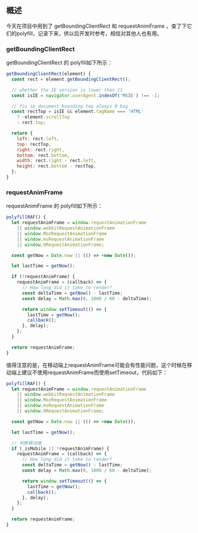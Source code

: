 ## 概述

今天在项目中用到了 getBoundingClientRect 和 requestAnimFrame ，查了下它们的polyfill，记录下来，供以后开发时参考，相信对其他人也有用。

### getBoundingClientRect

getBoundingClientRect 的 polyfill如下所示：

``` js
getBoundingClientRect(element) {
  const rect = element.getBoundingClientRect();

  // whether the IE version is lower than 11
  const isIE = navigator.userAgent.indexOf('MSIE') !== -1;

  // fix ie document bounding top always 0 bug
  const rectTop = isIE && element.tagName === 'HTML'
    ? -element.scrollTop
    : rect.top;

  return {
    left: rect.left,
    top: rectTop,
    right: rect.right,
    bottom: rect.bottom,
    width: rect.right - rect.left,
    height: rect.bottom - rectTop,
  };
}
```

### requestAnimFrame

requestAnimFrame 的 polyfill如下所示：

``` js
polyfillRAF() {
  let requestAnimFrame = window.requestAnimationFrame
    || window.webkitRequestAnimationFrame
    || window.MozRequestAnimationFrame
    || window.msRequestAnimationFrame
    || window.ORequestAnimationFrame;

  const getNow = Date.now || (() => +new Date());

  let lastTime = getNow();

  if (!requestAnimFrame) {
    requestAnimFrame = (callback) => {
      // How long did it take to render?
      const deltaTime = getNow() - lastTime;
      const delay = Math.max(0, 1000 / 60 - deltaTime);

      return window.setTimeout(() => {
        lastTime = getNow();
        callback();
      }, delay);
    };
  }

  return requestAnimFrame;
}
```

值得注意的是，在移动端上requestAnimFrame可能会有性能问题，这个时候在移动端上建议不使用requestAnimFrame而使用setTimeout，代码如下：

``` js
polyfillRAF() {
  let requestAnimFrame = window.requestAnimationFrame
    || window.webkitRequestAnimationFrame
    || window.MozRequestAnimationFrame
    || window.msRequestAnimationFrame
    || window.ORequestAnimationFrame;

  const getNow = Date.now || (() => +new Date());

  let lastTime = getNow();

  // 判断移动端
  if (_isMobile || !requestAnimFrame) {
    requestAnimFrame = (callback) => {
      // How long did it take to render?
      const deltaTime = getNow() - lastTime;
      const delay = Math.max(0, 1000 / 60 - deltaTime);

      return window.setTimeout(() => {
        lastTime = getNow();
        callback();
      }, delay);
    };
  }

  return requestAnimFrame;
}
```
